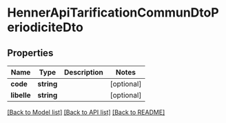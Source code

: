 # HennerApiTarificationCommunDtoPeriodiciteDto

## Properties
Name | Type | Description | Notes
------------ | ------------- | ------------- | -------------
**code** | **string** |  | [optional] 
**libelle** | **string** |  | [optional] 

[[Back to Model list]](../README.md#documentation-for-models) [[Back to API list]](../README.md#documentation-for-api-endpoints) [[Back to README]](../README.md)


